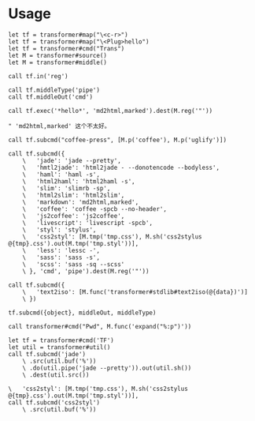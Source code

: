 # Usage

    let tf = transformer#map("\<c-r>")
    let tf = transformer#map("\<Plug>hello")
    let tf = transformer#cmd("Trans")
    let M = transformer#source()
    let M = transformer#middle()

    call tf.in('reg')

    call tf.middleType('pipe')
    call tf.middleOut('cmd')

    call tf.exec('*hello*', 'md2html,marked').dest(M.reg('"'))

    " 'md2html,marked' 这个不太好。

    call tf.subcmd("coffee-press", [M.p('coffee'), M.p('uglify')])

    call tf.subcmd({
        \   'jade': 'jade --pretty',
        \   'hmtl2jade': 'html2jade - --donotencode --bodyless',
        \   'haml': 'haml -s',
        \   'html2haml': 'html2haml -s',
        \   'slim': 'slimrb -sp',
        \   'html2slim': 'html2slim',
        \   'markdown': 'md2html,marked',
        \   'coffee': 'coffee -spcb --no-header',
        \   'js2coffee': 'js2coffee',
        \   'livescript': 'livescript -spcb',
        \   'styl': 'stylus',
        \   'css2styl': [M.tmp('tmp.css'), M.sh('css2stylus @{tmp}.css').out(M.tmp('tmp.styl'))],
        \   'less': 'lessc -',
        \   'sass': 'sass -s',
        \   'scss': 'sass -sq --scss'
        \ }, 'cmd', 'pipe').dest(M.reg('"'))

    call tf.subcmd({
        \   'text2iso': [M.func('transformer#stdlib#text2iso(@{data})')]
        \ })

    tf.subcmd({object}, middleOut, middleType)

    call transformer#cmd("Pwd", M.func('expand("%:p")'))

    let tf = transformer#cmd('TF')
    let util = transformer#util()
    call tf.subcmd('jade')
        \ .src(util.buf('%'))
        \ .do(util.pipe('jade --pretty')).out(util.sh())
        \ .dest(util.src())

    \   'css2styl': [M.tmp('tmp.css'), M.sh('css2stylus @{tmp}.css').out(M.tmp('tmp.styl'))],
    call tf.subcmd('css2styl')
        \ .src(util.buf('%'))

